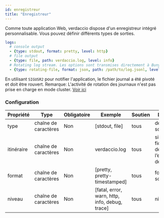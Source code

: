 ```yaml
---
id: enregistreur
title: "Enregistreur"
---
```


Comme toute application Web, verdaccio dispose d'un enregistreur intégré personnalisable. Vous pouvez définir différents types de sorties.

```yaml
logs:
  # console output
  - {type: stdout, format: pretty, level: http}
  # file output
  - {type: file, path: verdaccio.log, level: info}
  # Rotating log stream. Les options sont transmises directement à Bunyan. Voir: https://github.com/trentm/node-bunyan#stream-type-rotating-file
  - {type: rotating-file, format: json, path: /path/to/log.jsonl, level: http, options: {period: 1d}}
```

En utilisant `SIGUSR2` pour notifier l'application, le fichier journal a été pivoté et doit être rouvert. Remarque: L'activité de rotation des journaux n'est pas prise en charge en mode cluster. [Voir ici](https://github.com/trentm/node-bunyan#stream-type-rotating-file)

### Configuration

| Propriété  | Type                 | Obligatoire | Exemple                                        | Soutien | Description                                                    |
| ---------- | -------------------- | ----------- | ---------------------------------------------- | ------- | -------------------------------------------------------------- |
| type       | chaîne de caractères | Non         | [stdout, file]                                 | tous    | définir la sortie                                              |
| itinéraire | chaîne de caractères | Non         | verdaccio.log                                  | tous    | si le type est fichier, définissez l’emplacement de ce fichier |
| format     | chaîne de caractères | Non         | [pretty, pretty-timestamped]                   | tous    | format de la sortie                                            |
| niveau     | chaîne de caractères | Non         | [fatal, error, warn, http, info, debug, trace] | tous    | niveau détaillé                                                |
